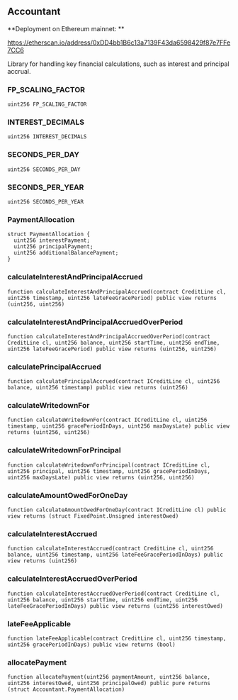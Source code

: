 ## Accountant

**Deployment on Ethereum mainnet: **

https://etherscan.io/address/0xDD4bb1B6c13a7139F43da6598429f87e7FFe7CC6

Library for handling key financial calculations, such as interest and principal accrual.

### FP_SCALING_FACTOR

```solidity
uint256 FP_SCALING_FACTOR
```

### INTEREST_DECIMALS

```solidity
uint256 INTEREST_DECIMALS
```

### SECONDS_PER_DAY

```solidity
uint256 SECONDS_PER_DAY
```

### SECONDS_PER_YEAR

```solidity
uint256 SECONDS_PER_YEAR
```

### PaymentAllocation

```solidity
struct PaymentAllocation {
  uint256 interestPayment;
  uint256 principalPayment;
  uint256 additionalBalancePayment;
}
```

### calculateInterestAndPrincipalAccrued

```solidity
function calculateInterestAndPrincipalAccrued(contract CreditLine cl, uint256 timestamp, uint256 lateFeeGracePeriod) public view returns (uint256, uint256)
```

### calculateInterestAndPrincipalAccruedOverPeriod

```solidity
function calculateInterestAndPrincipalAccruedOverPeriod(contract CreditLine cl, uint256 balance, uint256 startTime, uint256 endTime, uint256 lateFeeGracePeriod) public view returns (uint256, uint256)
```

### calculatePrincipalAccrued

```solidity
function calculatePrincipalAccrued(contract ICreditLine cl, uint256 balance, uint256 timestamp) public view returns (uint256)
```

### calculateWritedownFor

```solidity
function calculateWritedownFor(contract ICreditLine cl, uint256 timestamp, uint256 gracePeriodInDays, uint256 maxDaysLate) public view returns (uint256, uint256)
```

### calculateWritedownForPrincipal

```solidity
function calculateWritedownForPrincipal(contract ICreditLine cl, uint256 principal, uint256 timestamp, uint256 gracePeriodInDays, uint256 maxDaysLate) public view returns (uint256, uint256)
```

### calculateAmountOwedForOneDay

```solidity
function calculateAmountOwedForOneDay(contract ICreditLine cl) public view returns (struct FixedPoint.Unsigned interestOwed)
```

### calculateInterestAccrued

```solidity
function calculateInterestAccrued(contract CreditLine cl, uint256 balance, uint256 timestamp, uint256 lateFeeGracePeriodInDays) public view returns (uint256)
```

### calculateInterestAccruedOverPeriod

```solidity
function calculateInterestAccruedOverPeriod(contract CreditLine cl, uint256 balance, uint256 startTime, uint256 endTime, uint256 lateFeeGracePeriodInDays) public view returns (uint256 interestOwed)
```

### lateFeeApplicable

```solidity
function lateFeeApplicable(contract CreditLine cl, uint256 timestamp, uint256 gracePeriodInDays) public view returns (bool)
```

### allocatePayment

```solidity
function allocatePayment(uint256 paymentAmount, uint256 balance, uint256 interestOwed, uint256 principalOwed) public pure returns (struct Accountant.PaymentAllocation)
```


